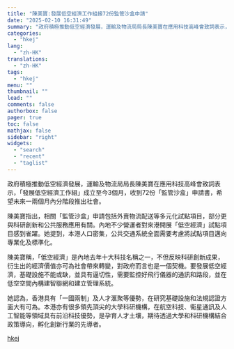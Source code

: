 ```yaml
---
title: "陳美寶:發展低空經濟工作組接72份監管沙盒申請"
date: "2025-02-10 16:31:49"
summary: "政府積極推動低空經濟發展，運輸及物流局局長陳美寶在應用科技高峰會致詞表示，「發展低空經濟工作組」成立..."
categories:
  - "hkej"
lang:
  - "zh-HK"
translations:
  - "zh-HK"
tags:
  - "hkej"
menu: ""
thumbnail: ""
lead: ""
comments: false
authorbox: false
pager: true
toc: false
mathjax: false
sidebar: "right"
widgets:
  - "search"
  - "recent"
  - "taglist"
---
```


政府積極推動低空經濟發展，運輸及物流局局長陳美寶在應用科技高峰會致詞表示，「發展低空經濟工作組」成立至今3個月，收到72份「監管沙盒」申請書，希望未來一兩個月內分階段推出社會。

陳美寶指出，相關「監管沙盒」申請包括外賣物流配送等多元化試點項目，部分更與科研創新和公共服務應用有關。內地不少營運者對來港開展「低空經濟」試點項目感到雀躍。她提到，本港人口密集，公共交通系統全面需要考慮將試點項目邁向專業化及標準化。

陳美寶稱，「低空經濟」是內地去年十大科技名稱之一，不但反映科研創新成果，衍生出的經濟價值亦可為社會帶來轉變，對政府而言也是一個契機。要發展低空經濟，基礎設施不能或缺，並具有逼切性，需要監控好飛行儀器的通訊和路段，並在低空空間內構建智聯網和建立管理系統。

她認為，香港具有「一國兩制」及人才滙聚等優勢，在研究基礎設施和法規認證方面大有可為。本港亦有很多領先頂尖的大學科研機構，在航空科技、衞星通訊及人工智能等領域具有前沿科技優勢，是孕育人才土壤，期待透過大學和科研機構結合政策導向，孵化創新行業的先導者。

[hkej](https://www2.hkej.com/instantnews/hongkong/article/3996268/%E9%99%B3%E7%BE%8E%E5%AF%B6%3A%E7%99%BC%E5%B1%95%E4%BD%8E%E7%A9%BA%E7%B6%93%E6%BF%9F%E5%B7%A5%E4%BD%9C%E7%B5%84%E6%8E%A572%E4%BB%BD%E7%9B%A3%E7%AE%A1%E6%B2%99%E7%9B%92%E7%94%B3%E8%AB%8B)
